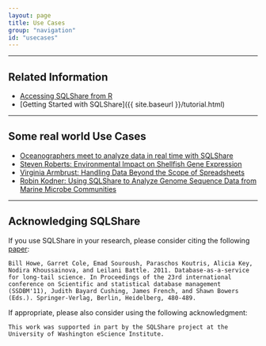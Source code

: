 ```yaml
---
layout: page
title: Use Cases
group: "navigation"
id: "usecases"
---
```

______________________________________________
## Related Information

* [Accessing SQLShare from R](https://github.com/uwescience/sqlshare-r#sqlshare-api-for-r)
* [Getting Started with SQLShare]({{ site.baseurl }}/tutorial.html)

______________________________________________
## Some real world Use Cases

* [Oceanographers meet to analyze data in real time with SQLShare](http://escience.washington.edu/blog/oceanographers-meet-analyze-data-real-time-sqlshare-0)
* [Steven Roberts: Environmental Impact on Shellfish Gene Expression](http://escience.washington.edu/get-help-now/environmental-impact-shellfish-gene-expression)
* [Virginia Armbrust: Handling Data Beyond the Scope of Spreadsheets](http://escience.washington.edu/get-help-now/data-management-beyond-spreadsheets)
* [Robin Kodner: Using SQLShare to Analyze Genome Sequence Data from Marine Microbe Communities](http://escience.washington.edu/get-help-now/robin-kodner-using-sqlshare-analyze-genome-sequence-data-marine-microbe-communities)

______________________________________________

## Acknowledging SQLShare
If you use SQLShare in your research, please consider citing the following [paper](http://dl.acm.org/citation.cfm?id=2032436):

```
Bill Howe, Garret Cole, Emad Souroush, Paraschos Koutris, Alicia Key, Nodira Khoussainova, and Leilani Battle. 2011. Database-as-a-service for long-tail science. In Proceedings of the 23rd international conference on Scientific and statistical database management (SSDBM'11), Judith Bayard Cushing, James French, and Shawn Bowers (Eds.). Springer-Verlag, Berlin, Heidelberg, 480-489.
```

If appropriate, please also consider using the following acknowledgment:

```
This work was supported in part by the SQLShare project at the University of Washington eScience Institute.
```